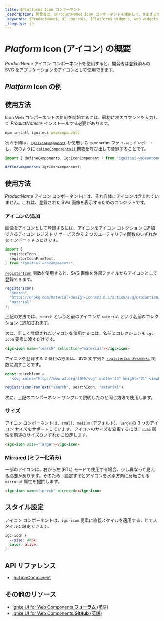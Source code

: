 ```yaml
---
title: $Platform$ Icon コンポーネント
_description: 開発者は、$ProductName$ Icon コンポーネントを使用して、さまざまなアイコンをカスタム色などと交換可能に使用できます。
_keywords: $ProductName$, UI controls, $Platform$ widgets, web widgets, UI widgets, $Platform$, Native $Platform$ Components Suite, Native $Platform$ Controls, Native $Platform$ Components Library, $Platform$ Icon components, $Platform$ Icon controls, UI コントロール, $Platform$ ウィジェット, web ウィジェット, UI ウィジェット, ネイティブ $Platform$ コンポーネント スイート, ネイティブ $Platform$ コントロール, ネイティブ $Platform$ コンポーネント ライブラリ, $Platform$ Switch コンポーネント, $Platform$ Icon コントロール
_language: ja
---
```


# $Platform$ Icon (アイコン) の概要

$ProductName$ アイコン コンポーネントを使用すると、開発者は登録済みの SVG をアプリケーションのアイコンとして使用できます。

## $Platform$ Icon の例

<code-view style="height: 50px"
           data-demos-base-url="{environment:demosBaseUrl}"
           iframe-src="{environment:demosBaseUrl}/layouts/icon-sizing" alt="$Platform$ Icon の例"
           github-src="layouts/icon/sizing">
</code-view>

<div class="divider--half"></div>

## 使用方法

Icon Web コンポーネントの使用を開始するには、最初に次のコマンドを入力して $ProductName$ をインストールする必要があります。

```cmd
npm install igniteui-webcomponents
```

次の手順は、[`IgcIconComponent`]({ApiClass}/IgcIconComponent.html) を使用する typescript ファイルにインポートし、次のように [`defineComponents()`]({ApiIndex}#defineComponents) 関数を呼び出して登録することです。

```ts
import { defineComponents, IgcIconComponent } from "igniteui-webcomponents";

defineComponents(IgcIconComponent);
```

## 使用方法

$ProductName$ アイコン コンポーネントには、それ自体にアイコンは含まれていません。これは、登録された SVG 画像を表示するためのコンジットです。

### アイコンの追加

画像をアイコンとして登録するには、アイコンをアイコン コレクションに追加できるアイコン レジストリ サービスから 2 つのユーティリティ関数のいずれかをインポートするだけです。

```ts
import {
  registerIcon,
  registerIconFromText,
} from "igniteui-webcomponents";
```

[`registerIcon`]({ApiIndex}#registerIcon) 関数を使用すると、SVG 画像を外部ファイルからアイコンとして登録できます。

```ts
registerIcon(
  "search",
  "https://unpkg.com/material-design-icons@3.0.1/action/svg/production/ic_build_24px.svg",
  "material"
);
```

上記の方法では、`search` という名前のアイコンが `material` という名前のコレクションに追加されます。

次に、新しく登録されたアイコンを使用するには、名前とコレクションを `igc-icon` 要素に渡すだけです。

```html
<igc-icon name="search" collection="material"></igc-icon>
```

アイコンを登録する 2 番目の方法は、SVG 文字列を [`registerIconFromText`]({ApiIndex}#registerIconFromText) 関数に渡すことです。

```ts
const searchIcon =
  '<svg xmlns="http://www.w3.org/2000/svg" width="24" height="24" viewBox="0 0 24 24"><path d="M15.5 14h-.79l-.28-.27C15.41 12.59 16 11.11 16 9.5 16 5.91 13.09 3 9.5 3S3 5.91 3 9.5 5.91 16 9.5 16c1.61 0 3.09-.59 4.23-1.57l.27.28v.79l5 4.99L20.49 19l-4.99-5zm-6 0C7.01 14 5 11.99 5 9.5S7.01 5 9.5 5 14 7.01 14 9.5 11.99 14 9.5 14z"/></svg>';

registerIconFromText("search", searchIcon, "material");
```

次に、上記のコンポーネント サンプルで説明したのと同じ方法で使用します。

### サイズ

アイコン コンポーネントは、`small`、`medium` (デフォルト)、`large` の 3 つのアイコン サイズをサポートしています。アイコンのサイズを変更するには、[`size`]({ApiClass}/IgcIconComponent.html#size) 属性を前述のサイズのいずれかに設定します。

```html
<igc-icon size="large"></igc-icon>
```

<code-view style="height: 50px"
           data-demos-base-url="{environment:demosBaseUrl}"
           iframe-src="{environment:demosBaseUrl}/layouts/icon-sizing" alt="$Platform$ Icon のサイズ変更"
           github-src="layouts/icon/sizing">
</code-view>

### Mirrored (ミラー化済み)

一部のアイコンは、右から左 (RTL) モードで使用する場合、少し異なって見える必要があります。そのため、設定するとアイコンを水平方向に反転させる `mirrored` 属性を提供します。

```html
<igc-icon name="search" mirrored></igc-icon>
```

## スタイル設定

アイコン コンポーネントは、`igc-icon` 要素に直接スタイルを適用することでスタイルを設定できます。

```css
igc-icon {
  --size: 48px;
  color: olive;
}
```

<code-view style="height: 70px"
           data-demos-base-url="{environment:demosBaseUrl}"
           iframe-src="{environment:demosBaseUrl}/layouts/icon-styling" alt="$Platform$ Icon のサイズ変更"
           github-src="layouts/icon/styling">
</code-view>

## API リファレンス

* [IgcIconComponent]({ApiClass}/IgcIconComponent.html)

## その他のリソース

<div class="divider--half"></div>

* [Ignite UI for Web Components **フォーラム** (英語)](https://www.infragistics.com/community/forums/f/ignite-ui-for-web-components)
* [Ignite UI for Web Components **GitHub** (英語)](https://github.com/IgniteUI/igniteui-webcomponents)
